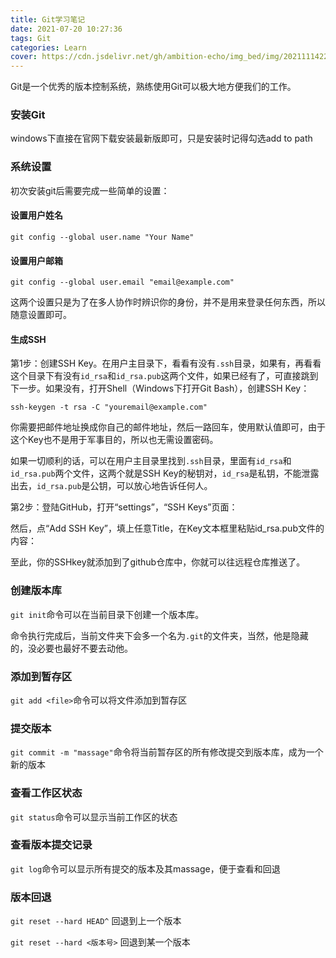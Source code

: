 ```yaml
---
title: Git学习笔记
date: 2021-07-20 10:27:36
tags: Git
categories: Learn
cover: https://cdn.jsdelivr.net/gh/ambition-echo/img_bed/img/20211114222337.png
---
```

Git是一个优秀的版本控制系统，熟练使用Git可以极大地方便我们的工作。
<!-- more -->
### 安装Git

windows下直接在官网下载安装最新版即可，只是安装时记得勾选add to path

### 系统设置

初次安装git后需要完成一些简单的设置：
#### 设置用户姓名
```git config --global user.name "Your Name"```
#### 设置用户邮箱
```git config --global user.email "email@example.com"```

这两个设置只是为了在多人协作时辨识你的身份，并不是用来登录任何东西，所以随意设置即可。
#### 生成SSH
第1步：创建SSH Key。在用户主目录下，看看有没有```.ssh```目录，如果有，再看看这个目录下有没有```id_rsa```和```id_rsa.pub```这两个文件，如果已经有了，可直接跳到下一步。如果没有，打开Shell（Windows下打开Git Bash），创建SSH Key：

```ssh-keygen -t rsa -C "youremail@example.com"```

你需要把邮件地址换成你自己的邮件地址，然后一路回车，使用默认值即可，由于这个Key也不是用于军事目的，所以也无需设置密码。

如果一切顺利的话，可以在用户主目录里找到```.ssh```目录，里面有```id_rsa```和```id_rsa.pub```两个文件，这两个就是SSH Key的秘钥对，```id_rsa```是私钥，不能泄露出去，```id_rsa.pub```是公钥，可以放心地告诉任何人。

第2步：登陆GitHub，打开“settings”，“SSH Keys”页面：

然后，点“Add SSH Key”，填上任意Title，在Key文本框里粘贴id_rsa.pub文件的内容：

至此，你的SSHkey就添加到了github仓库中，你就可以往远程仓库推送了。

### 创建版本库

```git init```命令可以在当前目录下创建一个版本库。

命令执行完成后，当前文件夹下会多一个名为```.git```的文件夹，当然，他是隐藏的，没必要也最好不要去动他。

### 添加到暂存区

```git add <file>```命令可以将文件添加到暂存区

### 提交版本

```git commit -m "massage"```命令将当前暂存区的所有修改提交到版本库，成为一个新的版本

### 查看工作区状态

```git status```命令可以显示当前工作区的状态

### 查看版本提交记录

```git log```命令可以显示所有提交的版本及其massage，便于查看和回退

### 版本回退

```git reset --hard HEAD^``` 回退到上一个版本

```git reset --hard <版本号>``` 回退到某一个版本